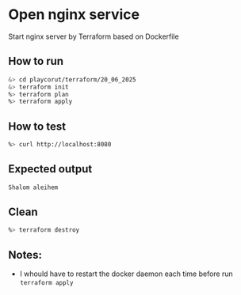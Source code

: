 # Open nginx service
Start nginx server by Terraform based on Dockerfile

## How to run
```sh
&> cd playcorut/terraform/20_06_2025
&> terraform init
%> terraform plan
%> terraform apply
```

## How to test
```sh
%> curl http://localhost:8080
```
## Expected output
```sh
Shalom aleihem
```

## Clean
```sh
%> terraform destroy 
```

## Notes:
- I whould have to restart the docker daemon each time before run `terraform apply`




